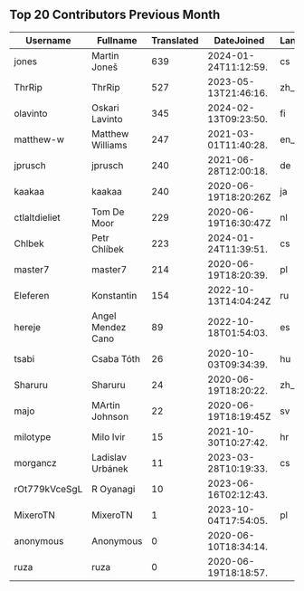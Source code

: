 ## Top 20 Contributors Previous Month ##
|Username|Fullname|Translated|DateJoined|Language|
|--------|--------|----------|----------|-------|
|jones|Martin Joneš|639|2024-01-24T11:12:59.|cs|
|ThrRip|ThrRip|527|2023-05-13T21:46:16.|zh_Hans|
|olavinto|Oskari Lavinto|345|2024-02-13T09:23:50.|fi|
|matthew-w|Matthew Williams|247|2021-03-01T11:40:28.|en_AU|
|jprusch|jprusch|240|2021-06-28T12:00:18.|de|
|kaakaa|kaakaa|240|2020-06-19T18:20:26Z|ja|
|ctlaltdieliet|Tom De Moor|229|2020-06-19T16:30:47Z|nl|
|Chlbek|Petr Chlíbek|223|2024-01-24T11:39:51.|cs|
|master7|master7|214|2020-06-19T18:20:39.|pl|
|Eleferen|Konstantin|154|2022-10-13T14:04:24Z|ru|
|hereje|Angel Mendez Cano|89|2022-10-18T01:54:03.|es|
|tsabi|Csaba Tóth|26|2020-10-03T09:34:39.|hu|
|Sharuru|Sharuru|24|2020-06-19T18:20:22.|zh_Hans|
|majo|MArtin Johnson|22|2020-06-19T18:19:45Z|sv|
|milotype|Milo Ivir|15|2021-10-30T10:27:42.|hr|
|morgancz|Ladislav Urbánek|11|2023-03-28T10:19:33.|cs|
|rOt779kVceSgL|R Oyanagi|10|2023-06-16T02:12:43.||
|MixeroTN|MixeroTN|1|2023-10-04T17:54:05.|pl|
|anonymous|Anonymous|0|2020-06-10T18:34:14.||
|ruza|ruza|0|2020-06-19T18:18:57.||

